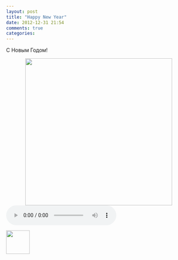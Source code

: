 ```yaml
---
layout: post
title: "Happy New Year"
date: 2012-12-31 21:54
comments: true
categories: 
---
```


C Новым Годом!

<div class="separator" style="clear: both; text-align: center;">
<a href="http://1.bp.blogspot.com/-YaDREL7cSlo/UOJaxGyo4UI/AAAAAAAAJPA/3X5hCsu-7RI/s1600/razbor_nyear.png" imageanchor="1" style="margin-left:1em; margin-right:1em"><img border="0" height="400" width="400" src="http://1.bp.blogspot.com/-YaDREL7cSlo/UOJaxGyo4UI/AAAAAAAAJPA/3X5hCsu-7RI/s400/razbor_nyear.png" /></a></div>

<audio controls="controls">
  <source src="http://traffic.libsyn.com/razborpoletov/razbor_new_year.mp3" type="audio/mp3" />
  Your browser does not support the audio tag.
</audio>

<a href="http://traffic.libsyn.com/razborpoletov/razbor_new_year.mp3" imageanchor="1" style="clear: left; margin-bottom: 1em; margin-left: auto; margin-right: 2em;"><img border="0" height="64" src="http://2.bp.blogspot.com/-qkfh8Q--dks/T0gixAMzuII/AAAAAAAAHD0/O5LbF3vvBNQ/s200/1330127522_mp3.png" width="64" /></a>

